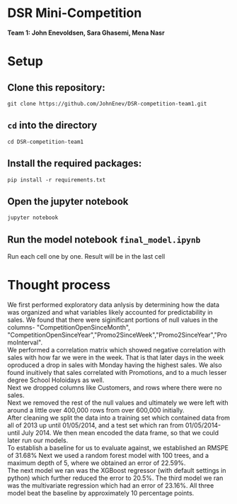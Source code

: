 # DSR Mini-Competition

**Team 1: John Enevoldsen, Sara Ghasemi, Mena Nasr**

# Setup



## Clone this repository:
`git clone https://github.com/JohnEnev/DSR-competition-team1.git`

## `cd` into the directory
`cd DSR-competition-team1`

## Install the required packages:
`pip install -r requirements.txt`

## Open the jupyter notebook
`jupyter notebook`


## Run the model notebook `final_model.ipynb`

Run each cell one by one.
Result will be in the last cell

# Thought process

We first performed exploratory data anlysis by determining how the data was organized and what variables likely accounted for predictability in sales. We found that there were siginificant portions of null values in the columns- "CompetitionOpenSinceMonth", "CompetitionOpenSinceYear","Promo2SinceWeek","Promo2SinceYear","PromoInterval".  
We performed a correlation matrix which showed negative correlation with sales with how far we were in the week. That is that later days in the week oproduced a drop in sales with Monday having the highest sales. We also found inuitively that sales correlated with Promotions, and to a much lesser degree School Holoidays as well.   
Next we dropped columns like Customers, and rows where there were no sales.   
Next we removed the rest of the null values  and ultimately we were left with around a little over 400,000 rows from over 600,000 initially.   
After cleaning we split the data into a training set which contained data from all of 2013  up until 01/05/2014, and a test set which ran from 01/05/2014-until July 2014. We then mean encoded the data frame, so that we could later run our models.   
To establish a baseline for us to evaluate against, we established an RMSPE of 31.68% Next we used a random forest model with 100 trees, and a maximum depth of 5, where we obtained an error of 22.59%.   
The next model we ran was the XGBoost regressor (with default settings in python) which further reduced the error to 20.5%. The third model we ran was the multivariate regression which had an error of 23.16%. All three model beat the baseline by approximately 10 percentage points.
